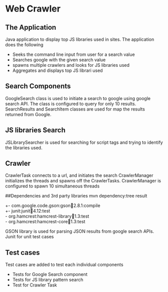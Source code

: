 # Web Crawler


## The Application
Java application to display top JS libraries used in sites. 
The application does the following
* Seeks the command line input from user for a search value
* Searches google with the given search value
* spawns multiple crawlers and looks for JS libraries used
* Aggregates and displays top JS librari used

## Search Components
GoogleSearch class is used to initiate a search to google using google search API. The class is configured to query for only 10 results.  
SearchResults and SearchItem classes are used for map the results returned from Google.

## JS libraries Search
JSLibrarySearcher is used for searching for script tags and trying to identify the libraries used.

## Crawler
CrawlerTask connects to a url, and initiates the search
CrawlerManager initializes the threads and spawns off the CrawlerTasks. CrawlerManager is configured to spawn 10 simultaneous threads


##Dependencies and 3rd party libraries
mvn dependency:tree result  

 +- com.google.code.gson:gson:jar:2.8.1:compile  
 +- junit:junit:jar:4.12:test  
 \- org.hamcrest:hamcrest-library:jar:1.3:test  
    \- org.hamcrest:hamcrest-core:jar:1.3:test  

GSON library is used for parsing JSON results from google search APIs.  
Junit for unit test cases  


## Test cases
Test cases are added to test each individual components
* Tests for Google Search component
* Tests for JS library pattern search
* Test for Crawler Task

